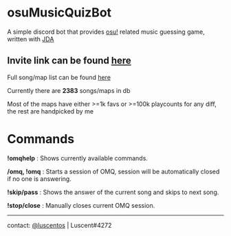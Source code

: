 # osuMusicQuizBot
A simple discord bot that provides [osu!](https://osu.ppy.sh/home) related music guessing game, written with [JDA](https://github.com/DV8FromTheWorld/JDA)

## Invite link can be found [here][inviteLink]

[inviteLink]: https://discord.com/oauth2/authorize?client_id=1001554643874222230&permissions=517547085632&scope=bot
Full song/map list can be found [here](https://paste.ee/p/rwGAT)

Currently there are **2383** songs/maps in db

Most of the maps have either >=1k favs or >=100k playcounts for any diff, the rest are handpicked by me



# Commands
**!omqhelp** : Shows currently available commands.

**/omq, !omq** : Starts a session of OMQ, session will be automatically closed if no one is answering.

**!skip/pass** : Shows the answer of the current song and skips to next song.

**!stop/close** : Manually closes current OMQ session.



- - -

contact: [@luscentos](https://twitter.com/luscentos) | Luscent#4272
